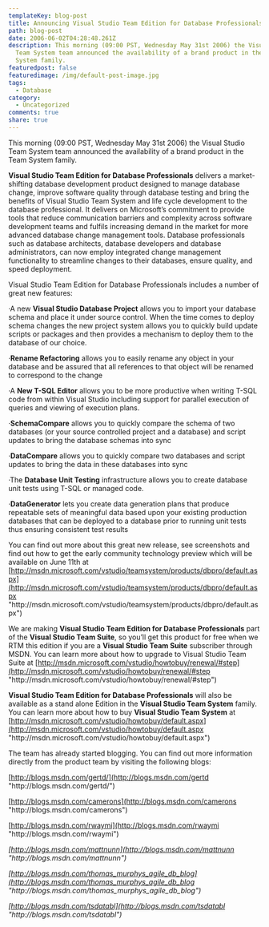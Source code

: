 ```yaml
---
templateKey: blog-post
title: Announcing Visual Studio Team Edition for Database Professionals
path: blog-post
date: 2006-06-02T04:28:48.261Z
description: This morning (09:00 PST, Wednesday May 31st 2006) the Visual Studio
  Team System team announced the availability of a brand product in the Team
  System family.
featuredpost: false
featuredimage: /img/default-post-image.jpg
tags:
  - Database
category:
  - Uncategorized
comments: true
share: true
---
```

<!--StartFragment-->

This morning (09:00 PST, Wednesday May 31st 2006) the Visual Studio Team System team announced the availability of a brand product in the Team System family.

**Visual Studio Team Edition for Database Professionals** delivers a market-shifting database development product designed to manage database change, improve software quality through database testing and bring the benefits of Visual Studio Team System and life cycle development to the database professional. It delivers on Microsoft’s commitment to provide tools that reduce communication barriers and complexity across software development teams and fulfils increasing demand in the market for more advanced database change management tools. Database professionals such as database architects, database developers and database administrators, can now employ integrated change management functionality to streamline changes to their databases, ensure quality, and speed deployment.

Visual Studio Team Edition for Database Professionals includes a number of great new features:

·A new **Visual Studio Database Project** allows you to import your database schema and place it under source control. When the time comes to deploy schema changes the new project system allows you to quickly build update scripts or packages and then provides a mechanism to deploy them to the database of our choice.

·**Rename Refactoring** allows you to easily rename any object in your database and be assured that all references to that object will be renamed to correspond to the change

·A **New T-SQL Editor** allows you to be more productive when writing T-SQL code from within Visual Studio including support for parallel execution of queries and viewing of execution plans.

·**SchemaCompare** allows you to quickly compare the schema of two databases (or your source controlled project and a database) and script updates to bring the database schemas into sync

·**DataCompare** allows you to quickly compare two databases and script updates to bring the data in these databases into sync

·The **Database Unit Testing** infrastructure allows you to create database unit tests using T-SQL or managed code.

·**DataGenerator** lets you create data generation plans that produce repeatable sets of meaningful data based upon your existing production databases that can be deployed to a database prior to running unit tests thus ensuring consistent test results

You can find out more about this great new release, see screenshots and find out how to get the early community technology preview which will be available on June 11th at [http://msdn.microsoft.com/vstudio/teamsystem/products/dbpro/default.aspx](http://msdn.microsoft.com/vstudio/teamsystem/products/dbpro/default.aspx "http\://msdn.microsoft.com/vstudio/teamsystem/products/dbpro/default.aspx")

We are making **Visual Studio Team Edition for Database Professionals** part of the **Visual Studio Team Suite**, so you’ll get this product for free when we RTM this edition if you are a **Visual Studio Team Suite** subscriber through MSDN. You can learn more about how to upgrade to Visual Studio Team Suite at [http://msdn.microsoft.com/vstudio/howtobuy/renewal/#step](http://msdn.microsoft.com/vstudio/howtobuy/renewal/#step "http\://msdn.microsoft.com/vstudio/howtobuy/renewal/#step")

**Visual Studio Team Edition for Database Professionals** will also be available as a stand alone Edition in the **Visual Studio Team System** family. You can learn more about how to buy **Visual Studio Team System** at [http://msdn.microsoft.com/vstudio/howtobuy/default.aspx](http://msdn.microsoft.com/vstudio/howtobuy/default.aspx "http\://msdn.microsoft.com/vstudio/howtobuy/default.aspx")

The team has already started blogging. You can find out more information directly from the product team by visiting the following blogs:

[http://blogs.msdn.com/gertd/](http://blogs.msdn.com/gertd "http\://blogs.msdn.com/gertd/")

[http://blogs.msdn.com/camerons](http://blogs.msdn.com/camerons "http\://blogs.msdn.com/camerons")

[http://blogs.msdn.com/rwaymi](http://blogs.msdn.com/rwaymi "http\://blogs.msdn.com/rwaymi")

*[http://blogs.msdn.com/mattnunn](http://blogs.msdn.com/mattnunn "http\://blogs.msdn.com/mattnunn")*

*[http://blogs.msdn.com/thomas_murphys_agile_db_blog](http://blogs.msdn.com/thomas_murphys_agile_db_blog "http\://blogs.msdn.com/thomas_murphys_agile_db_blog")*

*[http://blogs.msdn.com/tsdatabl](http://blogs.msdn.com/tsdatabl "http\://blogs.msdn.com/tsdatabl")*

<!--EndFragment-->